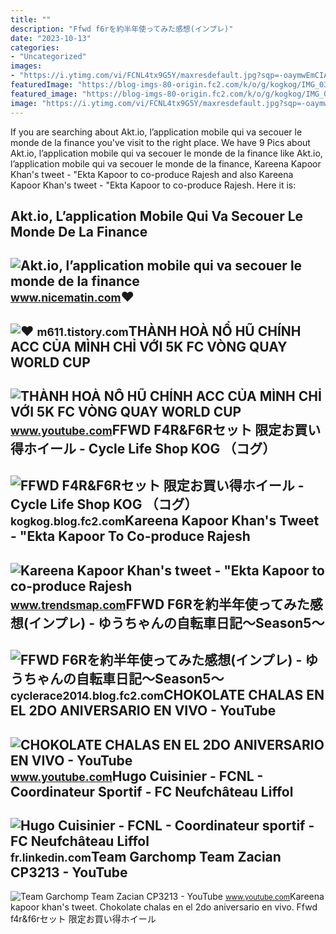 ```yaml
---
title: ""
description: "Ffwd f6rを約半年使ってみた感想(インプレ)"
date: "2023-10-13"
categories:
- "Uncategorized"
images:
- "https://i.ytimg.com/vi/FCNL4tx9G5Y/maxresdefault.jpg?sqp=-oaymwEmCIAKENAF8quKqQMa8AEB-AH-CYAC0AWKAgwIABABGFcgXihlMA8=&amp;rs=AOn4CLDSaKaySjrVWOHLY3j4EAkR_2Fc9w"
featuredImage: "https://blog-imgs-80-origin.fc2.com/k/o/g/kogkog/IMG_0346.jpg"
featured_image: "https://blog-imgs-80-origin.fc2.com/k/o/g/kogkog/IMG_0346.jpg"
image: "https://i.ytimg.com/vi/FCNL4tx9G5Y/maxresdefault.jpg?sqp=-oaymwEmCIAKENAF8quKqQMa8AEB-AH-CYAC0AWKAgwIABABGFcgXihlMA8=&amp;rs=AOn4CLDSaKaySjrVWOHLY3j4EAkR_2Fc9w"
---
```


If you are searching about Akt.io, l’application mobile qui va secouer le monde de la finance you've visit to the right place. We have 9 Pics about Akt.io, l’application mobile qui va secouer le monde de la finance like Akt.io, l’application mobile qui va secouer le monde de la finance, Kareena Kapoor Khan's tweet - "Ekta Kapoor to co-produce Rajesh and also Kareena Kapoor Khan's tweet - "Ekta Kapoor to co-produce Rajesh. Here it is:

Akt.io, L’application Mobile Qui Va Secouer Le Monde De La Finance
------------------------------------------------------------------

 ![Akt.io, l’application mobile qui va secouer le monde de la finance](https://fyooyzbm.filerobot.com/v7/Image+ECO12Q117_FC_AKT+CRYPTOMONNAIE-OfzQNVG6.jpg?vh=f387eb&ci_seal=a067456882) <small>www.nicematin.com</small>♥
-

 ![♥](https://img1.daumcdn.net/thumb/R1280x0/?scode=mtistory2&fname=https:%2F%2Fblog.kakaocdn.net%2Fdn%2Fc2oqXU%2FbtrqiigCwMo%2FCnL7bgPYYIE222DaZkDtKK%2Fimg.png) <small>m611.tistory.com</small>THÀNH HOÀ NỔ HŨ CHÍNH ACC CỦA MÌNH CHỈ VỚI 5K FC VÒNG QUAY WORLD CUP
--------------------------------------------------------------------

 ![THÀNH HOÀ NỔ HŨ CHÍNH ACC CỦA MÌNH CHỈ VỚI 5K FC VÒNG QUAY WORLD CUP](https://i.ytimg.com/vi/FCNL0dHbBDw/maxresdefault.jpg) <small>www.youtube.com</small>FFWD F4R&amp;F6Rセット 限定お買い得ホイール - Cycle Life Shop KOG （コグ）
---------------------------------------------------------

 ![FFWD F4R&F6Rセット 限定お買い得ホイール - Cycle Life Shop KOG （コグ）](https://blog-imgs-80-origin.fc2.com/k/o/g/kogkog/IMG_0346.jpg) <small>kogkog.blog.fc2.com</small>Kareena Kapoor Khan's Tweet - "Ekta Kapoor To Co-produce Rajesh
---------------------------------------------------------------

 ![Kareena Kapoor Khan's tweet - "Ekta Kapoor to co-produce Rajesh](https://pbs.twimg.com/media/Fcyada8X0AANSFu.jpg) <small>www.trendsmap.com</small>FFWD F6Rを約半年使ってみた感想(インプレ) - ゆうちゃんの自転車日記～Season5～
------------------------------------------------

 ![FFWD F6Rを約半年使ってみた感想(インプレ) - ゆうちゃんの自転車日記～Season5～](https://blog-imgs-93.fc2.com/c/y/c/cyclerace2014/2016100321563436e.jpg) <small>cyclerace2014.blog.fc2.com</small>CHOKOLATE CHALAS EN EL 2DO ANIVERSARIO EN VIVO - YouTube
--------------------------------------------------------

 ![CHOKOLATE CHALAS EN EL 2DO ANIVERSARIO EN VIVO - YouTube](https://i.ytimg.com/vi/FCNL4tx9G5Y/maxresdefault.jpg?sqp=-oaymwEmCIAKENAF8quKqQMa8AEB-AH-CYAC0AWKAgwIABABGFcgXihlMA8=&rs=AOn4CLDSaKaySjrVWOHLY3j4EAkR_2Fc9w) <small>www.youtube.com</small>Hugo Cuisinier - FCNL - Coordinateur Sportif - FC Neufchâteau Liffol
--------------------------------------------------------------------

 ![Hugo Cuisinier - FCNL - Coordinateur sportif - FC Neufchâteau Liffol](https://media.licdn.com/dms/image/D4E03AQFISJ6Qgpqugg/profile-displayphoto-shrink_800_800/0/1669654799550?e=2147483647&v=beta&t=zTaxuSZA1dxSD5WU2bJ9vg05XKTSX7C-uqR15iqCu58) <small>fr.linkedin.com</small>Team Garchomp Team Zacian CP3213 - YouTube
------------------------------------------

 ![Team Garchomp Team Zacian CP3213 - YouTube](https://i.ytimg.com/vi/HYLCwcE-Dgc/maxres2.jpg?sqp=-oaymwEoCIAKENAF8quKqQMcGADwAQH4AYwCgALgA4oCDAgAEAEYRSBHKGUwDw==&rs=AOn4CLC_ulBvmvqa2cf2uT56Qfk3FCYaDA) <small>www.youtube.com</small>Kareena kapoor khan's tweet. Chokolate chalas en el 2do aniversario en vivo. Ffwd f4r&amp;f6rセット 限定お買い得ホイール
